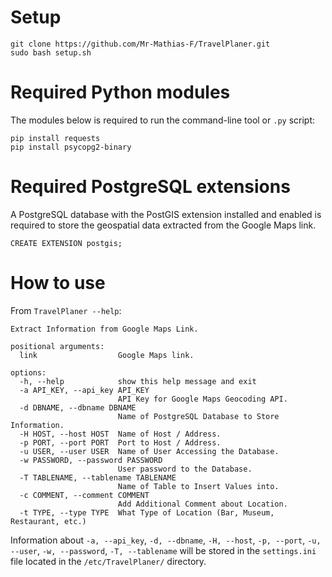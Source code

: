 # Setup

```
git clone https://github.com/Mr-Mathias-F/TravelPlaner.git
sudo bash setup.sh
```

# Required Python modules

The modules below is required to run the command-line tool or `.py` script:

```
pip install requests
pip install psycopg2-binary
```

# Required PostgreSQL extensions

A PostgreSQL database with the PostGIS extension installed and enabled is required to store the geospatial data extracted from the Google Maps link.

```
CREATE EXTENSION postgis;
```

# How to use

From `TravelPlaner --help`:

```
Extract Information from Google Maps Link.

positional arguments:
  link                  Google Maps link.

options:
  -h, --help            show this help message and exit
  -a API_KEY, --api_key API_KEY
                        API Key for Google Maps Geocoding API.
  -d DBNAME, --dbname DBNAME
                        Name of PostgreSQL Database to Store Information.
  -H HOST, --host HOST  Name of Host / Address.
  -p PORT, --port PORT  Port to Host / Address.
  -u USER, --user USER  Name of User Accessing the Database.
  -w PASSWORD, --password PASSWORD
                        User password to the Database.
  -T TABLENAME, --tablename TABLENAME
                        Name of Table to Insert Values into.
  -c COMMENT, --comment COMMENT
                        Add Additional Comment about Location.
  -t TYPE, --type TYPE  What Type of Location (Bar, Museum, Restaurant, etc.)
```
Information about `-a, --api_key`, `-d, --dbname`, `-H, --host`, `-p, --port`, `-u, --user`, `-w, --password`, `-T, --tablename` will be stored in the `settings.ini` file located in the `/etc/TravelPlaner/` directory.
